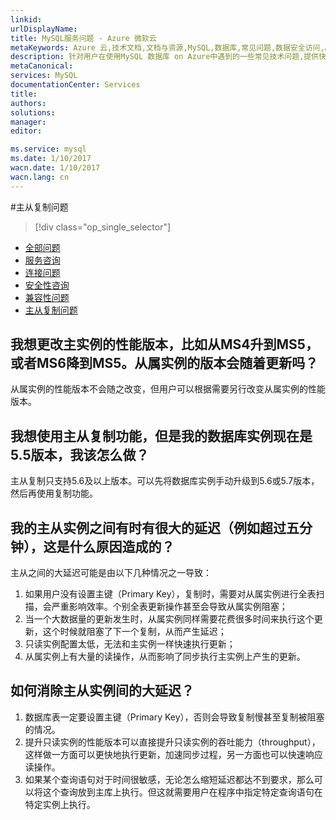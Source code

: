 ```yaml
---
linkid: 
urlDisplayName: 
title: MySQL服务问题 - Azure 微软云
metaKeywords: Azure 云,技术文档,文档与资源,MySQL,数据库,常见问题,数据安全访问,Azure MySQL, MySQL PaaS,Azure MySQL PaaS, Azure MySQL Service, Azure RDS,FAQ
description: 针对用户在使用MySQL 数据库 on Azure中遇到的一些常见技术问题,提供快速解答。如果您仍存有疑问,欢迎联系技术支持。
metaCanonical: 
services: MySQL
documentationCenter: Services
title: 
authors: 
solutions: 
manager: 
editor: 

ms.service: mysql
ms.date: 1/10/2017
wacn.date: 1/10/2017
wacn.lang: cn
---
```


#主从复制问题

> [!div class="op_single_selector"]
- [全部问题](./mysql-database-tech-faq.md)
- [服务咨询](./mysql-database-serviceinquiry.md)
- [连接问题](./mysql-database-connectioninquiry.md)
- [安全性咨询](./mysql-database-securityinquiry.md)
- [兼容性问题](./mysql-database-compatibilityinquiry.md)
- [主从复制问题](./mysql-database-readreplicainquiry.md)

## **我想更改主实例的性能版本，比如从MS4升到MS5，或者MS6降到MS5。从属实例的版本会随着更新吗？**

从属实例的性能版本不会随之改变，但用户可以根据需要另行改变从属实例的性能版本。

## **我想使用主从复制功能，但是我的数据库实例现在是5.5版本，我该怎么做？**

主从复制只支持5.6及以上版本。可以先将数据库实例手动升级到5.6或5.7版本，然后再使用复制功能。

## **我的主从实例之间有时有很大的延迟（例如超过五分钟），这是什么原因造成的？**

主从之间的大延迟可能是由以下几种情况之一导致：

1. 如果用户没有设置主键（Primary Key），复制时，需要对从属实例进行全表扫描，会严重影响效率。个别全表更新操作甚至会导致从属实例阻塞；
2. 当一个大数据量的更新发生时，从属实例同样需要花费很多时间来执行这个更新，这个时候就阻塞了下一个复制，从而产生延迟；
3. 只读实例配置太低，无法和主实例一样快速执行更新；
4. 从属实例上有大量的读操作，从而影响了同步执行主实例上产生的更新。

## **如何消除主从实例间的大延迟？**

1. 数据库表一定要设置主键（Primary Key），否则会导致复制慢甚至复制被阻塞的情况。
2. 提升只读实例的性能版本可以直接提升只读实例的吞吐能力（throughput），这样做一方面可以更快地执行更新，加速同步过程，另一方面也可以快速响应读操作。
3. 如果某个查询语句对于时间很敏感，无论怎么缩短延迟都达不到要求，那么可以将这个查询放到主库上执行。但这就需要用户在程序中指定特定查询语句在特定实例上执行。